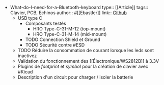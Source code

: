 - What-do-I-need-for-a-Bluetooth-keyboard
  type:: [[Article]]
  tags:: Clavier, PCB, Echinos
  author:: #[[Ebastler]]
  link:: [Github](https://github.com/ebastler/zmk-designguide#What-do-I-need-for-a-Bluetooth-keyboard)
	- USB type C
		- Composants testés
			- HRO Type-C-31-M-12 (top-mount)
			- HRO Type-C-31-M-14 (mid-mount)
		- TODO Connection Shield et Ground
		- TODO Sécurité contre #ESD
	- TODO Réduire la consommation de courant lorsque les leds sont inactivez
	- Validation du fonctionnement des [[Électronique/WS2812B]] à 3.3V
	- Plugins de *footprint* et *symbol* pour la création de clavier avec #Kicad
	- Description d'un circuit pour charger / isoler la batterie